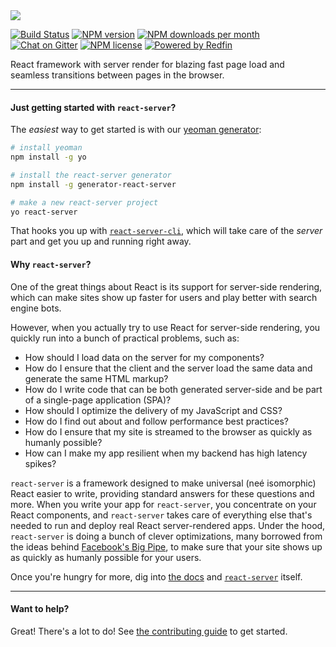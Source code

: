 <img src="https://cdn.rawgit.com/doug-wade/react-server/svg-logo/images/reactserver_logo.svg"/>

[![Build Status][build-badge-img]][build-url]
[![NPM version][npm-version-img]][npm-url]
[![NPM downloads per month][npm-downloads-img]][npm-url]
[![Chat on Gitter][gitter-img]][gitter-url]
[![NPM license][npm-license-img]][npm-url]
[![Powered by Redfin][redfin-img]][redfin-url]

React framework with server render for blazing fast page load and seamless
transitions between pages in the browser.

** **  
#### Just getting started with `react-server`?

The _easiest_ way to get started is with our [yeoman
generator](packages/generator-react-server):

```bash
# install yeoman
npm install -g yo

# install the react-server generator
npm install -g generator-react-server

# make a new react-server project
yo react-server
```

That hooks you up with [`react-server-cli`](packages/react-server-cli), which
will take care of the _server_ part and get you up and running right away.

#### Why `react-server`?

One of the great things about React is its support for server-side rendering,
which can make sites show up faster for users and play better with search engine
bots.

However, when you actually try to use React for server-side rendering, you
quickly run into a bunch of practical problems, such as:

- How should I load data on the server for my components?
- How do I ensure that the client and the server load the same data and generate
the same HTML markup?
- How do I write code that can be both generated server-side and be part of a
single-page application (SPA)?
- How should I optimize the delivery of my JavaScript and CSS?
- How do I find out about and follow performance best practices?
- How do I ensure that my site is streamed to the browser as quickly as humanly
possible?
- How can I make my app resilient when my backend has high latency spikes?

`react-server` is a framework designed to make universal (neé isomorphic) React
easier to write, providing standard answers for these questions and more. When
you write your app for `react-server`, you concentrate on your React components,
and `react-server` takes care of everything else that's needed to run and deploy
real React server-rendered apps. Under the hood, `react-server` is doing a bunch
of clever optimizations, many borrowed from the ideas behind [Facebook's Big Pipe](https://www.facebook.com/notes/facebook-engineering/bigpipe-pipelining-web-pages-for-high-performance/389414033919/),
to make sure that your site shows up as quickly as humanly possible
for your users.

Once you're hungry for more, dig into [the docs](docs/) and
[`react-server`](packages/react-server) itself.
** **  

#### Want to help?

Great!  There's a lot to do!
See [the contributing guide](CONTRIBUTING.md) to get started.

[build-badge-img]: https://travis-ci.org/redfin/react-server.svg?branch=master
[build-url]: https://travis-ci.org/redfin/react-server
[npm-url]: https://npmjs.org/package/react-server
[redfin-url]: https://www.redfin.com
[redfin-img]: https://img.shields.io/badge/Powered%20By-Redfin-c82021.svg
[npm-version-img]: https://badge.fury.io/js/react-server.svg
[npm-license-img]: https://img.shields.io/npm/l/react-server.svg
[npm-downloads-img]: https://img.shields.io/npm/dm/react-server.svg
[gitter-url]: https://gitter.im/redfin/react-server?utm_source=badge&utm_medium=badge&utm_campaign=pr-badge&utm_content=badge
[gitter-img]: https://badges.gitter.im/redfin/react-server.svg
